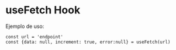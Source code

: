 # useFetch Hook

Ejemplo de uso:

```
const url = 'endpoint'
const {data: null, increment: true, error:null} = useFetch(url)

```


